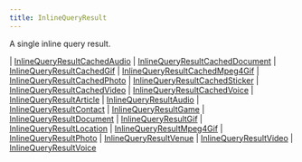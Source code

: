 ```yaml
---
title: InlineQueryResult
---
```


A single inline query result.

<div class="font-mono whitespace-pre"><span class="opacity-50">|</span> <a href="/gh/types/inlinequeryresultcachedaudio"  >InlineQueryResultCachedAudio</a>
<span class="opacity-50">|</span> <a href="/gh/types/inlinequeryresultcacheddocument"  >InlineQueryResultCachedDocument</a>
<span class="opacity-50">|</span> <a href="/gh/types/inlinequeryresultcachedgif"  >InlineQueryResultCachedGif</a>
<span class="opacity-50">|</span> <a href="/gh/types/inlinequeryresultcachedmpeg4gif"  >InlineQueryResultCachedMpeg4Gif</a>
<span class="opacity-50">|</span> <a href="/gh/types/inlinequeryresultcachedphoto"  >InlineQueryResultCachedPhoto</a>
<span class="opacity-50">|</span> <a href="/gh/types/inlinequeryresultcachedsticker"  >InlineQueryResultCachedSticker</a>
<span class="opacity-50">|</span> <a href="/gh/types/inlinequeryresultcachedvideo"  >InlineQueryResultCachedVideo</a>
<span class="opacity-50">|</span> <a href="/gh/types/inlinequeryresultcachedvoice"  >InlineQueryResultCachedVoice</a>
<span class="opacity-50">|</span> <a href="/gh/types/inlinequeryresultarticle"  >InlineQueryResultArticle</a>
<span class="opacity-50">|</span> <a href="/gh/types/inlinequeryresultaudio"  >InlineQueryResultAudio</a>
<span class="opacity-50">|</span> <a href="/gh/types/inlinequeryresultcontact"  >InlineQueryResultContact</a>
<span class="opacity-50">|</span> <a href="/gh/types/inlinequeryresultgame"  >InlineQueryResultGame</a>
<span class="opacity-50">|</span> <a href="/gh/types/inlinequeryresultdocument"  >InlineQueryResultDocument</a>
<span class="opacity-50">|</span> <a href="/gh/types/inlinequeryresultgif"  >InlineQueryResultGif</a>
<span class="opacity-50">|</span> <a href="/gh/types/inlinequeryresultlocation"  >InlineQueryResultLocation</a>
<span class="opacity-50">|</span> <a href="/gh/types/inlinequeryresultmpeg4gif"  >InlineQueryResultMpeg4Gif</a>
<span class="opacity-50">|</span> <a href="/gh/types/inlinequeryresultphoto"  >InlineQueryResultPhoto</a>
<span class="opacity-50">|</span> <a href="/gh/types/inlinequeryresultvenue"  >InlineQueryResultVenue</a>
<span class="opacity-50">|</span> <a href="/gh/types/inlinequeryresultvideo"  >InlineQueryResultVideo</a>
<span class="opacity-50">|</span> <a href="/gh/types/inlinequeryresultvoice"  >InlineQueryResultVoice</a></div>

